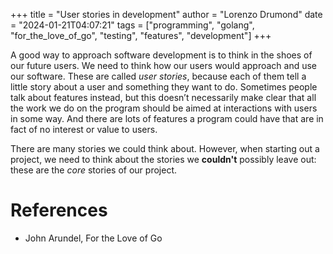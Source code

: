 +++
title = "User stories in development"
author = "Lorenzo Drumond"
date = "2024-01-21T04:07:21"
tags = ["programming",  "golang",  "for_the_love_of_go",  "testing",  "features",  "development"]
+++


A good way to approach software development is to think in the shoes of our future users. We need to think how our users would approach and use our software. These are called _user stories_, because each of them tell a little story about a user and something they want to do. Sometimes people talk about features instead, but this doesn’t necessarily make clear that all the work we do on the program should be aimed at interactions with users in some way. And there are lots of features a program could have that are in fact of no interest or value to users.

There are many stories we could think about. However, when starting out a project, we need to think about the stories we __couldn't__ possibly leave out: these are the _core_ stories of our project.

# References
- John Arundel, For the Love of Go
